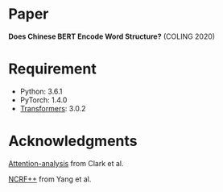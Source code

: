 # Paper
**Does Chinese BERT Encode Word Structure?** (COLING 2020)

# Requirement
* Python: 3.6.1
* PyTorch: 1.4.0
* [Transformers](https://github.com/huggingface/transformers): 3.0.2

# Acknowledgments
[Attention-analysis](https://github.com/clarkkev/attention-analysis) from Clark et al.

[NCRF++](https://github.com/jiesutd/NCRFpp) from Yang et al.

